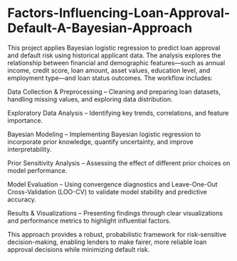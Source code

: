 # Factors-Influencing-Loan-Approval-Default-A-Bayesian-Approach

This project applies Bayesian logistic regression to predict loan approval and default risk using historical applicant data. The analysis explores the relationship between financial and demographic features—such as annual income, credit score, loan amount, asset values, education level, and employment type—and loan status outcomes. The workflow includes:

Data Collection & Preprocessing – Cleaning and preparing loan datasets, handling missing values, and exploring data distribution.

Exploratory Data Analysis – Identifying key trends, correlations, and feature importance.

Bayesian Modeling – Implementing Bayesian logistic regression to incorporate prior knowledge, quantify uncertainty, and improve interpretability.

Prior Sensitivity Analysis – Assessing the effect of different prior choices on model performance.

Model Evaluation – Using convergence diagnostics and Leave-One-Out Cross-Validation (LOO-CV) to validate model stability and predictive accuracy.

Results & Visualizations – Presenting findings through clear visualizations and performance metrics to highlight influential factors.

This approach provides a robust, probabilistic framework for risk-sensitive decision-making, enabling lenders to make fairer, more reliable loan approval decisions while minimizing default risk.
